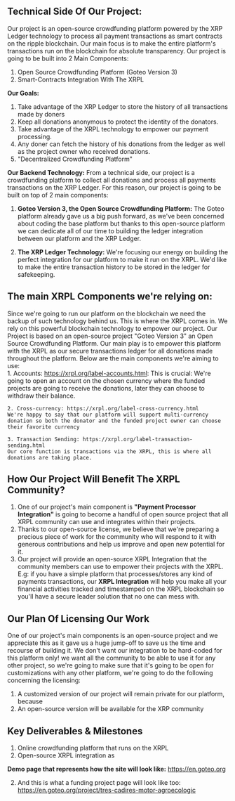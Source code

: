 **Technical Side Of Our Project:**
---
Our project is an open-source crowdfunding platform powered by the XRP Ledger technology to process all payment transactions as smart contracts on the ripple blockchain. Our main focus is to make the entire platform's transactions run on the blockchain for absolute transparency. Our project is going to be built into 2 Main Components:
1.  Open Source Crowdfunding Platform (Goteo Version 3)
2.  Smart-Contracts Integration With The XRPL

  **Our Goals:**
  1. Take advantage of the XRP Ledger to store the history of all transactions made by doners
  2. Keep all donations anonymous to protect the identity of the donators.
  3. Take advantage of the XRPL technology to empower our payment processing.
  4. Any doner can fetch the history of his donations from the ledger as well as the project owner who received donations.
  5. "Decentralized Crowdfunding Platform"

  **Our Backend Technology:**
  From a technical side, our project is a crowdfunding platform to collect all donations and process all payments transactions on the XRP Ledger. For this reason, our project is going to be built on top of 2 main components:

  1. **Goteo Version 3, the Open Source Crowdfunding Platform:**
  The Goteo platform already gave us a big push forward, as we've been concerned about coding the base platform but thanks to this open-source platform we can dedicate all of our time to building the ledger integration between our platform and the XRP Ledger.

  2. **The XRP Ledger Technology:**
  We're focusing our energy on building the perfect integration for our platform to make it run on the XRPL. We'd like to make the entire transaction history to be stored in the ledger for safekeeping. 

  **The main XRPL Components we're relying on:**
  --
  Since we're going to run our platform on the blockchain we need the backup of such technology behind us. This is where the XRPL comes in. We rely on this powerful blockchain technology to empower our project. Our Project is based on an open-source project "Goteo Version 3" an Open Source Crowdfunding Platform. Our main play is to empower this platform with the XRPL as our secure transactions ledger for all donations made throughout the platform.
  Below are the main components we're aiming to use:  
    1. Accounts: https://xrpl.org/label-accounts.html:
    This is crucial: We're going to open an account on the chosen currency where the funded projects are going to receive the donations, later they can choose to withdraw their balance.

    2. Cross-currency: https://xrpl.org/label-cross-currency.html
    We're happy to say that our platform will support multi-currency donation so both the donator and the funded project owner can choose their favorite currency

    3. Transaction Sending: https://xrpl.org/label-transaction-sending.html
    Our core function is transactions via the XRPL, this is where all donations are taking place.



**How Our Project Will Benefit The XRPL Community?**
---
1. One of our project's main component is **"Payment Processor Integration"** is going to become a handful of open source project that all XRPL community can use and integrates within their projects. 
2. Thanks to our open-source license, we believe that we're preparing a precious piece of work for the community who will respond to it with generous contributions and help us improve and open new potential for it.
3. Our project will provide an open-source XRPL Integration that the community members can use to empower their projects with the XRPL. E.g: if you have a simple platform that processes/stores any kind of payments transactions, our **XRPL Integration** will help you make all your financial activities tracked and timestamped on the XRPL blockchain so you'll have a secure leader solution that no one can mess with.

**Our Plan Of Licensing Our Work**
---
One of our project's main components is an open-source project and we appreciate this as it gave us a huge jump-off to save us the time and recourse of building it. We don't want our integration to be hard-coded for this platform only! we want all the community to be able to use it for any other project, so we're going to make sure that it's going to be open for customizations with any other platform, we're going to do the following concerning the licensing:
1. A customized version of our project will remain private for our platform, because 
2. An open-source version will be available for the XRP community 

**Key Deliverables & Milestones**
---
1. Online crowdfunding platform that runs on the XRPL
2. Open-source XRPL integration as


**Demo page that represents how the site will look like:**
https://en.goteo.org

2. And this is what a funding project page will look like too:
https://en.goteo.org/project/tres-cadires-motor-agroecologic
